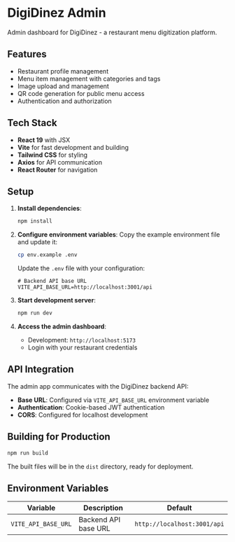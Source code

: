 # DigiDinez Admin

Admin dashboard for DigiDinez - a restaurant menu digitization platform.

## Features

- Restaurant profile management
- Menu item management with categories and tags
- Image upload and management
- QR code generation for public menu access
- Authentication and authorization

## Tech Stack

- **React 19** with JSX
- **Vite** for fast development and building
- **Tailwind CSS** for styling
- **Axios** for API communication
- **React Router** for navigation

## Setup

1. **Install dependencies**:
   ```bash
   npm install
   ```

2. **Configure environment variables**:
   Copy the example environment file and update it:
   ```bash
   cp env.example .env
   ```
   
   Update the `.env` file with your configuration:
   ```env
   # Backend API base URL
   VITE_API_BASE_URL=http://localhost:3001/api
   ```

3. **Start development server**:
   ```bash
   npm run dev
   ```

4. **Access the admin dashboard**:
   - Development: `http://localhost:5173`
   - Login with your restaurant credentials

## API Integration

The admin app communicates with the DigiDinez backend API:

- **Base URL**: Configured via `VITE_API_BASE_URL` environment variable
- **Authentication**: Cookie-based JWT authentication
- **CORS**: Configured for localhost development

## Building for Production

```bash
npm run build
```

The built files will be in the `dist` directory, ready for deployment.

## Environment Variables

| Variable | Description | Default |
|----------|-------------|---------|
| `VITE_API_BASE_URL` | Backend API base URL | `http://localhost:3001/api` |
